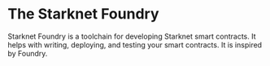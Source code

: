 # The Starknet Foundry
Starknet Foundry is a toolchain for developing Starknet smart contracts.
It helps with writing, deploying, and testing your smart contracts.
It is inspired by Foundry.
